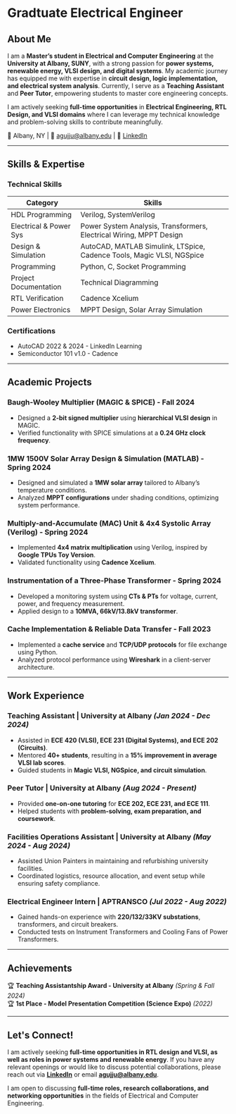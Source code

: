 # Gradtuate Electrical Engineer


## About Me

I am a **Master’s student in Electrical and Computer Engineering** at the **University at Albany, SUNY**, with a strong passion for **power systems, renewable energy, VLSI design, and digital systems**. My academic journey has equipped me with expertise in **circuit design, logic implementation, and electrical system analysis**. Currently, I serve as a **Teaching Assistant** and **Peer Tutor**, empowering students to master core engineering concepts.

I am actively seeking **full-time opportunities** in **Electrical Engineering, RTL Design, and VLSI domains** where I can leverage my technical knowledge and problem-solving skills to contribute meaningfully.

📍 Albany, NY | 📧 [agujju@albany.edu](mailto:agujju@albany.edu) | 🔗 [LinkedIn](https://www.linkedin.com/in/akhil1607)

---

## Skills & Expertise

### **Technical Skills**

| Category               | Skills                                                              |
| ---------------------- | ------------------------------------------------------------------- |
| HDL Programming        | Verilog, SystemVerilog                                              |
| Electrical & Power Sys | Power System Analysis, Transformers, Electrical Wiring, MPPT Design |
| Design & Simulation    | AutoCAD, MATLAB Simulink, LTSpice, Cadence Tools, Magic VLSI, NGSpice |
| Programming            | Python, C, Socket Programming                                        |
| Project Documentation  | Technical Diagramming                                                |
| RTL Verification       | Cadence Xcelium                                                     |
| Power Electronics      | MPPT Design, Solar Array Simulation                                 |

### **Certifications**

- AutoCAD 2022 & 2024 - LinkedIn Learning
- Semiconductor 101 v1.0 - Cadence

---

## Academic Projects

### **Baugh-Wooley Multiplier (MAGIC & SPICE) - Fall 2024**

- Designed a **2-bit signed multiplier** using **hierarchical VLSI design** in MAGIC.
- Verified functionality with SPICE simulations at a **0.24 GHz clock frequency**.

### **1MW 1500V Solar Array Design & Simulation (MATLAB) - Spring 2024**

- Designed and simulated a **1MW solar array** tailored to Albany’s temperature conditions.
- Analyzed **MPPT configurations** under shading conditions, optimizing system performance.

### **Multiply-and-Accumulate (MAC) Unit & 4x4 Systolic Array (Verilog) - Spring 2024**

- Implemented **4x4 matrix multiplication** using Verilog, inspired by **Google TPUs Toy Version**.
- Validated functionality using **Cadence Xcelium**.

### **Instrumentation of a Three-Phase Transformer - Spring 2024**

- Developed a monitoring system using **CTs & PTs** for voltage, current, power, and frequency measurement.
- Applied design to a **10MVA, 66kV/13.8kV transformer**.

### **Cache Implementation & Reliable Data Transfer - Fall 2023**

- Implemented a **cache service** and **TCP/UDP protocols** for file exchange using Python.
- Analyzed protocol performance using **Wireshark** in a client-server architecture.

---

## Work Experience

### **Teaching Assistant | University at Albany** *(Jan 2024 - Dec 2024)*

- Assisted in **ECE 420 (VLSI), ECE 231 (Digital Systems), and ECE 202 (Circuits)**.
- Mentored **40+ students**, resulting in a **15% improvement in average VLSI lab scores**.
- Guided students in **Magic VLSI, NGSpice, and circuit simulation**.

### **Peer Tutor | University at Albany** *(Aug 2024 - Present)*

- Provided **one-on-one tutoring** for **ECE 202, ECE 231, and ECE 111**.
- Helped students with **problem-solving, exam preparation, and coursework**.

### **Facilities Operations Assistant | University at Albany** *(May 2024 - Aug 2024)*

- Assisted Union Painters in maintaining and refurbishing university facilities.
- Coordinated logistics, resource allocation, and event setup while ensuring safety compliance.

### **Electrical Engineer Intern | APTRANSCO** *(Jul 2022 - Aug 2022)*

- Gained hands-on experience with **220/132/33KV substations**, transformers, and circuit breakers.
- Conducted tests on Instrument Transformers and Cooling Fans of Power Transformers.

---

## Achievements

🏆 **Teaching Assistantship Award - University at Albany** *(Spring & Fall 2024)*<br>
🏆 **1st Place - Model Presentation Competition (Science Expo)** *(2022)*

---

## Let's Connect!

I am actively seeking **full-time opportunities in RTL design and VLSI, as well as roles in power systems and renewable energy**. If you have any relevant openings or would like to discuss potential collaborations, please reach out via **[LinkedIn](https://www.linkedin.com/in/akhil1607)** or email **[agujju@albany.edu](mailto:agujju@albany.edu)**.

I am open to discussing **full-time roles, research collaborations, and networking opportunities** in the fields of Electrical and Computer Engineering.
